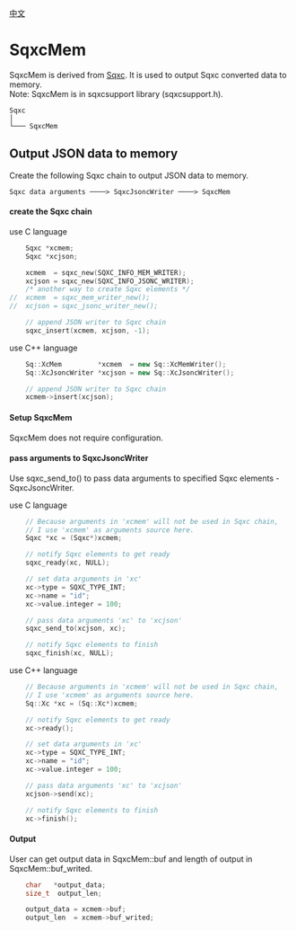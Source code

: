 [中文](SqxcMem.cn.md)

# SqxcMem

SqxcMem is derived from [Sqxc](Sqxc.md). It is used to output Sqxc converted data to memory.  
Note: SqxcMem is in sqxcsupport library (sqxcsupport.h).

	Sqxc
	│
	└─── SqxcMem

## Output JSON data to memory

Create the following Sqxc chain to output JSON data to memory.

	Sqxc data arguments ────> SqxcJsoncWriter ────> SqxcMem

#### create the Sqxc chain

use C language

```c
	Sqxc *xcmem;
	Sqxc *xcjson;

	xcmem  = sqxc_new(SQXC_INFO_MEM_WRITER);
	xcjson = sqxc_new(SQXC_INFO_JSONC_WRITER);
	/* another way to create Sqxc elements */
//	xcmem  = sqxc_mem_writer_new();
//	xcjson = sqxc_jsonc_writer_new();

	// append JSON writer to Sqxc chain
	sqxc_insert(xcmem, xcjson, -1);
```

use C++ language

```c++
	Sq::XcMem         *xcmem  = new Sq::XcMemWriter();
	Sq::XcJsoncWriter *xcjson = new Sq::XcJsoncWriter();

	// append JSON writer to Sqxc chain
	xcmem->insert(xcjson);
```

#### Setup SqxcMem

SqxcMem does not require configuration.

#### pass arguments to SqxcJsoncWriter

Use sqxc_send_to() to pass data arguments to specified Sqxc elements - SqxcJsoncWriter.  
  
use C language

```c
	// Because arguments in 'xcmem' will not be used in Sqxc chain,
	// I use 'xcmem' as arguments source here.
	Sqxc *xc = (Sqxc*)xcmem;

	// notify Sqxc elements to get ready
	sqxc_ready(xc, NULL);

	// set data arguments in 'xc'
	xc->type = SQXC_TYPE_INT;
	xc->name = "id";
	xc->value.integer = 100;

	// pass data arguments 'xc' to 'xcjson'
	sqxc_send_to(xcjson, xc);

	// notify Sqxc elements to finish
	sqxc_finish(xc, NULL);
```

use C++ language

```c++
	// Because arguments in 'xcmem' will not be used in Sqxc chain,
	// I use 'xcmem' as arguments source here.
	Sq::Xc *xc = (Sq::Xc*)xcmem;

	// notify Sqxc elements to get ready
	xc->ready();

	// set data arguments in 'xc'
	xc->type = SQXC_TYPE_INT;
	xc->name = "id";
	xc->value.integer = 100;

	// pass data arguments 'xc' to 'xcjson'
	xcjson->send(xc);

	// notify Sqxc elements to finish
	xc->finish();
```

#### Output

User can get output data in SqxcMem::buf and length of output in SqxcMem::buf_writed.

```c
    char   *output_data;
    size_t  output_len;

	output_data = xcmem->buf;
	output_len  = xcmem->buf_writed;
```
